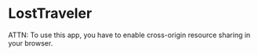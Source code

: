 # LostTraveler

ATTN:
To use this app, you have to enable cross-origin resource sharing in your browser.
